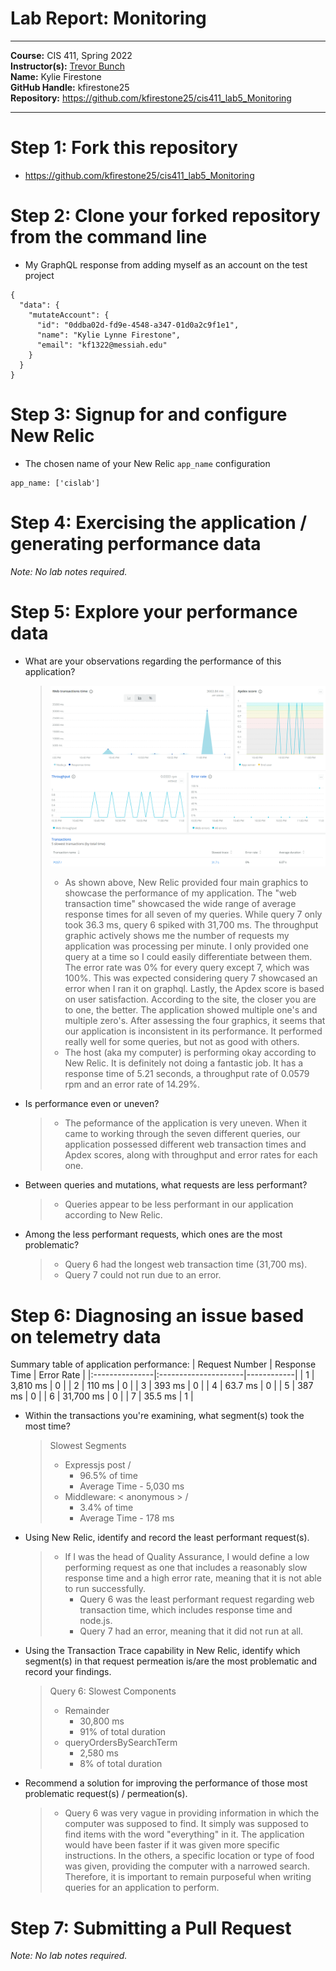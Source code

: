 # Lab Report: Monitoring
___
**Course:** CIS 411, Spring 2022  
**Instructor(s):** [Trevor Bunch](https://github.com/trevordbunch)  
**Name:** Kylie Firestone  
**GitHub Handle:** kfirestone25   
**Repository:** https://github.com/kfirestone25/cis411_lab5_Monitoring 
___

# Step 1: Fork this repository
- https://github.com/kfirestone25/cis411_lab5_Monitoring

# Step 2: Clone your forked repository from the command line
- My GraphQL response from adding myself as an account on the test project
```
{
  "data": {
    "mutateAccount": {
      "id": "0ddba02d-fd9e-4548-a347-01d0a2c9f1e1",
      "name": "Kylie Lynne Firestone",
      "email": "kf1322@messiah.edu"
    }
  }
}
```

# Step 3: Signup for and configure New Relic
- The chosen name of your New Relic ```app_name``` configuration
```
app_name: ['cislab']
```

# Step 4: Exercising the application / generating performance data

_Note: No lab notes required._

# Step 5: Explore your performance data
* What are your observations regarding the performance of this application? 
  
  > ![Screenshot1](../assets/Screenshot1.png)
  > ![Screenshot2](../assets/Screenshot2.png)
  > * As shown above, New Relic provided four main graphics to showcase the performance of my application. The "web transaction time" showcased the wide range of average response times for all seven of my queries. While query 7 only took 36.3 ms, query 6 spiked with 31,700 ms. The throughput graphic actively shows me the number of requests my application was processing per minute. I only provided one query at a time so I could easily differentiate between them. The error rate was 0% for every query except 7, which was 100%. This was expected considering query 7 showcased an error when I ran it on graphql. Lastly, the Apdex score is based on user satisfaction. According to the site, the closer you are to one, the better. The application showed multiple one's and multiple zero's. After assessing the four graphics, it seems that our application is inconsistent in its performance. It performed really well for some queries, but not as good with others. 
  > * The host (aka my computer) is performing okay according to New Relic. It is definitely not doing a fantastic job. It has a response time of 5.21 seconds, a throughput rate of 0.0579 rpm and an error rate of 14.29%. 

* Is performance even or uneven? 
  > * The peformance of the application is very uneven. When it came to working through the seven different queries, our application possessed different web transaction times and Apdex scores, along with throughput and error rates for each one.

* Between queries and mutations, what requests are less performant? 
  > * Queries appear to be less performant in our application according to New Relic. 

* Among the less performant requests, which ones are the most problematic? 
  > * Query 6 had the longest web transaction time (31,700 ms).
  > * Query 7 could not run due to an error.

# Step 6: Diagnosing an issue based on telemetry data

Summary table of application performance:
| Request Number | Response Time | Error Rate |
|:---------------|:---------------------|------------|
| 1 | 3,810 ms | 0 |
| 2 | 110 ms | 0 |
| 3 | 393 ms | 0 |
| 4 | 63.7 ms | 0 |
| 5 | 387 ms | 0 |
| 6 | 31,700 ms | 0 |
| 7 | 35.5 ms | 1 |

* Within the transactions you're examining, what segment(s) took the most time?
  > Slowest Segments
  > * Expressjs post / 
  >   * 96.5% of time
  >   * Average Time - 5,030 ms
  > * Middleware: < anonymous > /
  >   * 3.4% of time
  >   * Average Time - 178 ms  

* Using New Relic, identify and record the least performant request(s).
  > * If I was the head of Quality Assurance, I would define a low performing request as one that includes a reasonably slow response time and a high error rate, meaning that it is not able to run successfully. 
  >   * Query 6 was the least performant request regarding web transaction time, which includes response time and node.js.
  >   * Query 7 had an error, meaning that it did not run at all. 

* Using the Transaction Trace capability in New Relic, identify which segment(s) in that request permeation is/are the most problematic and record your findings.

  > Query 6: Slowest Components
  > * Remainder
  >   * 30,800 ms
  >   * 91% of total duration
  > * queryOrdersBySearchTerm 
  >   * 2,580 ms
  >   * 8% of total duration

* Recommend a solution for improving the performance of those most problematic request(s) / permeation(s).
  > * Query 6 was very vague in providing information in which the computer was supposed to find. It simply was supposed to find items with the word "everything" in it. The application would have been faster if it was given more specific instructions. In the others, a specific location or type of food was given, providing the computer with a narrowed search. Therefore, it is important to remain purposeful when writing queries for an application to perform. 

# Step 7: Submitting a Pull Request
_Note: No lab notes required._
